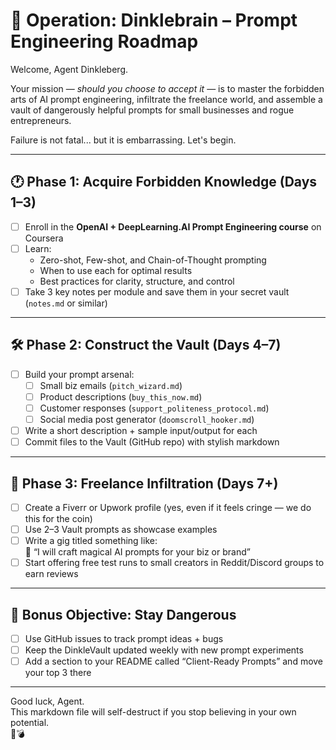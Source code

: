# 🧠 Operation: Dinklebrain – Prompt Engineering Roadmap

Welcome, Agent Dinkleberg.

Your mission — *should you choose to accept it* — is to master the forbidden arts of AI prompt engineering, infiltrate the freelance world, and assemble a vault of dangerously helpful prompts for small businesses and rogue entrepreneurs.

Failure is not fatal... but it is embarrassing. Let's begin.

---

## 🕐 Phase 1: Acquire Forbidden Knowledge (Days 1–3)
- [ ] Enroll in the **OpenAI + DeepLearning.AI Prompt Engineering course** on Coursera
- [ ] Learn:
  - Zero-shot, Few-shot, and Chain-of-Thought prompting
  - When to use each for optimal results
  - Best practices for clarity, structure, and control
- [ ] Take 3 key notes per module and save them in your secret vault (`notes.md` or similar)

---

## 🛠️ Phase 2: Construct the Vault (Days 4–7)
- [ ] Build your prompt arsenal:
  - [ ] Small biz emails (`pitch_wizard.md`)
  - [ ] Product descriptions (`buy_this_now.md`)
  - [ ] Customer responses (`support_politeness_protocol.md`)
  - [ ] Social media post generator (`doomscroll_hooker.md`)
- [ ] Write a short description + sample input/output for each
- [ ] Commit files to the Vault (GitHub repo) with stylish markdown

---

## 💼 Phase 3: Freelance Infiltration (Days 7+)
- [ ] Create a Fiverr or Upwork profile (yes, even if it feels cringe — we do this for the coin)
- [ ] Use 2–3 Vault prompts as showcase examples
- [ ] Write a gig titled something like:  
  💬 “I will craft magical AI prompts for your biz or brand”
- [ ] Start offering free test runs to small creators in Reddit/Discord groups to earn reviews

---

## 🎯 Bonus Objective: Stay Dangerous
- [ ] Use GitHub issues to track prompt ideas + bugs
- [ ] Keep the DinkleVault updated weekly with new prompt experiments
- [ ] Add a section to your README called “Client-Ready Prompts” and move your top 3 there

---

Good luck, Agent.  
This markdown file will self-destruct if you stop believing in your own potential.  
🧠💣
